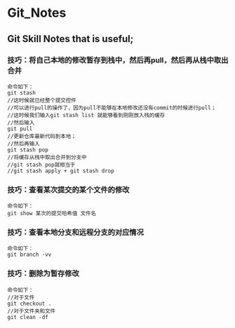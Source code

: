 # Git_Notes

## Git Skill Notes that is useful;

### 技巧：将自己本地的修改暂存到栈中，然后再pull，然后再从栈中取出合并
	命令如下：
	git stash
	//这时候就已经整个提交控件
	//可以进行pull的操作了，因为pull不能够在本地修改还没有commit的时候进行pull；
	//这时候我们输入git stash list 就能够看到刚刚放入栈的缓存
	//然后输入
	git pull
	//更新仓库最新代码到本地；
	//然后再输入
	git stash pop
	//将缓存从栈中取出合并到分支中
	//git stash pop就相当于
	//git stash apply + git stash drop
	
### 技巧：查看某次提交的某个文件的修改
	命令如下：
	git show 某次的提交哈希值 文件名

### 技巧：查看本地分支和远程分支的对应情况
	命令如下：
	git branch -vv

### 技巧：删除为暂存修改
	命令如下：
	//对于文件
	git checkout .
	//对于文件夹和文件
	git clean -df
